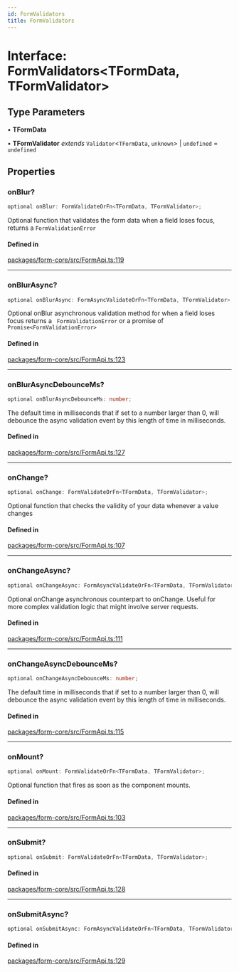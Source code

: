```yaml
---
id: FormValidators
title: FormValidators
---
```


# Interface: FormValidators\<TFormData, TFormValidator\>

## Type Parameters

• **TFormData**

• **TFormValidator** *extends* `Validator`\<`TFormData`, `unknown`\> \| `undefined` = `undefined`

## Properties

### onBlur?

```ts
optional onBlur: FormValidateOrFn<TFormData, TFormValidator>;
```

Optional function that validates the form data when a field loses focus, returns a `FormValidationError`

#### Defined in

[packages/form-core/src/FormApi.ts:119](https://github.com/TanStack/Formblob/main/packages/form-core/src/FormApi.ts#L119)

***

### onBlurAsync?

```ts
optional onBlurAsync: FormAsyncValidateOrFn<TFormData, TFormValidator>;
```

Optional onBlur asynchronous validation method for when a field loses focus returns a ` FormValidationError` or a promise of `Promise<FormValidationError>`

#### Defined in

[packages/form-core/src/FormApi.ts:123](https://github.com/TanStack/Formblob/main/packages/form-core/src/FormApi.ts#L123)

***

### onBlurAsyncDebounceMs?

```ts
optional onBlurAsyncDebounceMs: number;
```

The default time in milliseconds that if set to a number larger than 0, will debounce the async validation event by this length of time in milliseconds.

#### Defined in

[packages/form-core/src/FormApi.ts:127](https://github.com/TanStack/Formblob/main/packages/form-core/src/FormApi.ts#L127)

***

### onChange?

```ts
optional onChange: FormValidateOrFn<TFormData, TFormValidator>;
```

Optional function that checks the validity of your data whenever a value changes

#### Defined in

[packages/form-core/src/FormApi.ts:107](https://github.com/TanStack/Formblob/main/packages/form-core/src/FormApi.ts#L107)

***

### onChangeAsync?

```ts
optional onChangeAsync: FormAsyncValidateOrFn<TFormData, TFormValidator>;
```

Optional onChange asynchronous counterpart to onChange. Useful for more complex validation logic that might involve server requests.

#### Defined in

[packages/form-core/src/FormApi.ts:111](https://github.com/TanStack/Formblob/main/packages/form-core/src/FormApi.ts#L111)

***

### onChangeAsyncDebounceMs?

```ts
optional onChangeAsyncDebounceMs: number;
```

The default time in milliseconds that if set to a number larger than 0, will debounce the async validation event by this length of time in milliseconds.

#### Defined in

[packages/form-core/src/FormApi.ts:115](https://github.com/TanStack/Formblob/main/packages/form-core/src/FormApi.ts#L115)

***

### onMount?

```ts
optional onMount: FormValidateOrFn<TFormData, TFormValidator>;
```

Optional function that fires as soon as the component mounts.

#### Defined in

[packages/form-core/src/FormApi.ts:103](https://github.com/TanStack/Formblob/main/packages/form-core/src/FormApi.ts#L103)

***

### onSubmit?

```ts
optional onSubmit: FormValidateOrFn<TFormData, TFormValidator>;
```

#### Defined in

[packages/form-core/src/FormApi.ts:128](https://github.com/TanStack/Formblob/main/packages/form-core/src/FormApi.ts#L128)

***

### onSubmitAsync?

```ts
optional onSubmitAsync: FormAsyncValidateOrFn<TFormData, TFormValidator>;
```

#### Defined in

[packages/form-core/src/FormApi.ts:129](https://github.com/TanStack/Formblob/main/packages/form-core/src/FormApi.ts#L129)
